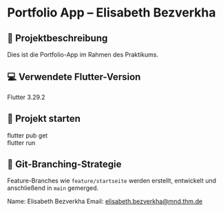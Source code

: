 # Portfolio App – Elisabeth Bezverkha

## 📱 Projektbeschreibung
Dies ist die Portfolio-App im Rahmen des Praktikums.

## 💻 Verwendete Flutter-Version
Flutter  3.29.2   

## 🚀 Projekt starten
flutter pub get  
flutter run

## 🌿 Git-Branching-Strategie
Feature-Branches wie `feature/startseite` werden erstellt, entwickelt und anschließend in `main` gemerged.

Name: Elisabeth Bezverkha
Email: elisabeth.bezverkha@mnd.thm.de
